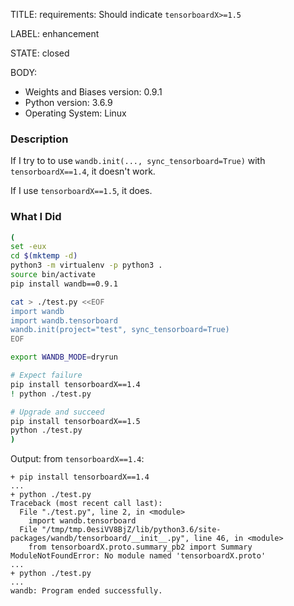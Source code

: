 TITLE:
requirements: Should indicate `tensorboardX>=1.5`

LABEL:
enhancement

STATE:
closed

BODY:
* Weights and Biases version: 0.9.1
* Python version: 3.6.9
* Operating System: Linux

### Description

If I try to to use `wandb.init(..., sync_tensorboard=True)` with `tensorboardX==1.4`, it doesn't work.

If I use `tensorboardX==1.5`, it does.

### What I Did

```sh
(
set -eux
cd $(mktemp -d)
python3 -m virtualenv -p python3 .
source bin/activate
pip install wandb==0.9.1

cat > ./test.py <<EOF
import wandb
import wandb.tensorboard
wandb.init(project="test", sync_tensorboard=True)
EOF

export WANDB_MODE=dryrun

# Expect failure
pip install tensorboardX==1.4
! python ./test.py

# Upgrade and succeed
pip install tensorboardX==1.5
python ./test.py
)
```

Output: from `tensorboardX==1.4`:
```
+ pip install tensorboardX==1.4
...
+ python ./test.py
Traceback (most recent call last):
  File "./test.py", line 2, in <module>
    import wandb.tensorboard
  File "/tmp/tmp.0esiVV8BjZ/lib/python3.6/site-packages/wandb/tensorboard/__init__.py", line 46, in <module>
    from tensorboardX.proto.summary_pb2 import Summary
ModuleNotFoundError: No module named 'tensorboardX.proto'
...
+ python ./test.py
...
wandb: Program ended successfully.
```



